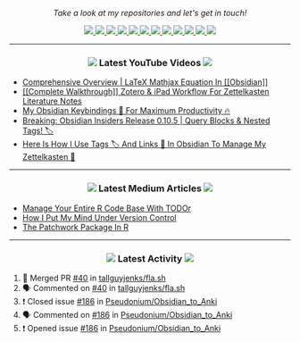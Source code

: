<!-- Social Section -->
  <p align="center">
    <i>Take a look at my repositories and let's get in touch!</i>

<p align="center">
  <a href= "https://github.com/tallguyjenks/">
    <img src="https://img.icons8.com/material-outlined/30/689d6a/source-code.png"/>
  </a>
  <a href= "https://www.linkedin.com/in/bryanjenks/">
    <img src="https://img.icons8.com/material-outlined/30/689d6a/linkedin.png"/>
  </a>
  <a href= "https://twitter.com/tallguyjenks">
    <img src="https://img.icons8.com/material-outlined/30/689d6a/twitter.png"/>
  </a>
  <a href= "https://www.bryanjenks.dev">
    <img src="https://img.icons8.com/material-outlined/30/689d6a/geography.png"/>
  </a>
  <a href="https://www.buymeacoffee.com/tallguyjenks">
    <img src="https://img.icons8.com/material-outlined/30/689d6a/cafe.png"/>
  </a>
  <a href="https://www.youtube.com/c/BryanJenksTech?sub_confirmation=1">
    <img src="https://img.icons8.com/material-outlined/30/689d6a/youtube-play.png"/>
  </a>
  <a href="https://www.twitch.tv/tallguyjenks">
    <img src="https://img.icons8.com/material-outlined/24/689d6a/twitch.png"/>
  </a>
  <a href="https://orcid.org/0000-0002-9604-3069">
    <img src="https://img.icons8.com/material-outlined/30/689d6a/camera-addon-identification.png"/>
  </a>
  <a href="https://github.com/tallguyjenks/CV/blob/master/CV.pdf">
    <img src="https://img.icons8.com/material-outlined/30/689d6a/parse-from-clipboard.png"/>
  </a>
  <a href="mailto:bryanjenks@protonmail.com">
    <img src="https://img.icons8.com/ios-glyphs/30/689d6a/physics.png"/>
  </a>
  <a href="https://medium.com/@tallguyjenks">
    <img src="https://img.icons8.com/ios-filled/30/689d6a/medium-new.png"/>
  </a>
  <a href="https://stackoverflow.com/users/12339658/tallguyjenks">
    <img src="https://img.icons8.com/metro/26/689d6a/stackoverflow.png"/>
  </a>


</p>

---

<h3 align="center"><a href="https://www.youtube.com/c/BryanJenksTech?sub_confirmation=1"><img src="https://img.icons8.com/material-outlined/30/689d6a/youtube-play.png"/></a> Latest YouTube Videos <a href="https://www.youtube.com/c/BryanJenksTech?sub_confirmation=1"><img src="https://img.icons8.com/material-outlined/30/689d6a/youtube-play.png"/></a></h3>

<!-- YOUTUBE:START -->
- [Comprehensive Overview | LaTeX Mathjax Equation In [[Obsidian]]](https://www.youtube.com/watch?v=FA0z7oR7OWc)
- [[[Complete Walkthrough]] Zotero & iPad Workflow For Zettelkasten Literature Notes](https://www.youtube.com/watch?v=e7novaC_O_Y)
- [My Obsidian Keybindings 🔑️ For Maximum Productivity 🔥️](https://www.youtube.com/watch?v=Wf6N1rT42wI)
- [Breaking: Obsidian Insiders Release 0.10.5 | Query Blocks & Nested Tags! 🏷️](https://www.youtube.com/watch?v=hUCMGw8uMRg)
- [Here Is How I Use Tags 🏷️ And Links 🔗️ In Obsidian To Manage My Zettelkasten 📝️](https://www.youtube.com/watch?v=zIh1S7ra3aI)
<!-- YOUTUBE:END -->

---

<h3 align="center"><a href="https://medium.com/@tallguyjenks"><img src="https://img.icons8.com/ios-filled/30/689d6a/medium-new.png"/></a> Latest Medium Articles <a href="https://medium.com/@tallguyjenks"><img src="https://img.icons8.com/ios-filled/30/689d6a/medium-new.png"/></a></h3>


<!-- ARTICLES:START -->
- [Manage Your Entire R Code Base With TODOr](https://towardsdatascience.com/manage-your-entire-r-code-base-with-todor-76dcd7abad9?source=rss-32e452bd16bd------2)
- [How I Put My Mind Under Version Control](https://medium.com/analytics-vidhya/how-i-put-my-mind-under-version-control-24caea37b8a5?source=rss-32e452bd16bd------2)
- [The Patchwork Package In R](https://medium.com/analytics-vidhya/the-patchwork-package-in-r-9468e4a7cd29?source=rss-32e452bd16bd------2)
<!-- ARTICLES:END -->

---

<h3 align="center"><a href= "https://github.com/tallguyjenks/"><img src="https://img.icons8.com/material-outlined/30/689d6a/cafe.png"/></a> Latest Activity <a href= "https://github.com/tallguyjenks/"><img src="https://img.icons8.com/metro/26/689d6a/stackoverflow.png"/></a></h3>

<!--START_SECTION:activity-->
1. 🎉 Merged PR [#40](https://github.com/tallguyjenks/fla.sh/pull/40) in [tallguyjenks/fla.sh](https://github.com/tallguyjenks/fla.sh)
2. 🗣 Commented on [#40](https://github.com/tallguyjenks/fla.sh/issues/40) in [tallguyjenks/fla.sh](https://github.com/tallguyjenks/fla.sh)
3. ❗️ Closed issue [#186](https://github.com/Pseudonium/Obsidian_to_Anki/issues/186) in [Pseudonium/Obsidian_to_Anki](https://github.com/Pseudonium/Obsidian_to_Anki)
4. 🗣 Commented on [#186](https://github.com/Pseudonium/Obsidian_to_Anki/issues/186) in [Pseudonium/Obsidian_to_Anki](https://github.com/Pseudonium/Obsidian_to_Anki)
5. ❗️ Opened issue [#186](https://github.com/Pseudonium/Obsidian_to_Anki/issues/186) in [Pseudonium/Obsidian_to_Anki](https://github.com/Pseudonium/Obsidian_to_Anki)
<!--END_SECTION:activity-->

